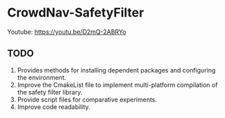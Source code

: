 # CrowdNav-SafetyFilter
Youtube: https://youtu.be/D2mQ-2ABRYo

## TODO
1. Provides methods for installing dependent packages and configuring the environment.
2. Improve the CmakeList file to implement multi-platform compilation of the safety filter library.
3. Provide script files for comparative experiments.
4. Improve code readability.